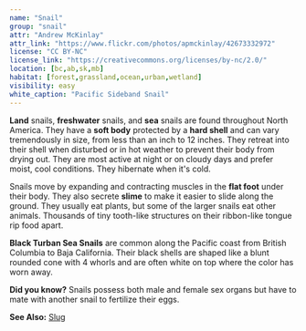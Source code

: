 ```yaml
---
name: "Snail"
group: "snail"
attr: "Andrew McKinlay"
attr_link: "https://www.flickr.com/photos/apmckinlay/42673332972"
license: "CC BY-NC"
license_link: "https://creativecommons.org/licenses/by-nc/2.0/"
location: [bc,ab,sk,mb]
habitat: [forest,grassland,ocean,urban,wetland]
visibility: easy
white_caption: "Pacific Sideband Snail"
---
```

**Land** snails, **freshwater** snails, and **sea** snails are found throughout North America. They have a **soft body** protected by a **hard shell** and can vary tremendously in size, from less than an inch to 12 inches. They retreat into their shell when disturbed or in hot weather to prevent their body from drying out. They are most active at night or on cloudy days and prefer moist, cool conditions. They hibernate when it's cold.

Snails move by expanding and contracting muscles in the **flat foot** under their body. They also secrete **slime** to make it easier to slide along the ground. They usually eat plants, but some of the larger snails eat other animals. Thousands of tiny tooth-like structures on their ribbon-like tongue rip food apart.

**Black Turban Sea Snails** are common along the Pacific coast from British Columbia to Baja California. Their black shells are shaped like a blunt rounded cone with 4 whorls and are often white on top where the color has worn away.

**Did you know?** Snails possess both male and female sex organs but have to mate with another snail to fertilize their eggs.

<!-- generated, do not edit -->
**See Also:**
[Slug](/animals/slug/)
